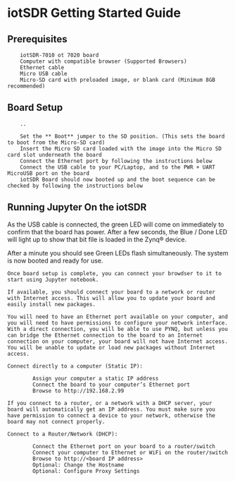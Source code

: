# iotSDR Getting Started Guide

## Prerequisites

        iotSDR-7010 ot 7020 board
        Computer with compatible browser (Supported Browsers)
        Ethernet cable
        Micro USB cable
        Micro-SD card with preloaded image, or blank card (Minimum 8GB recommended)


## Board Setup

        .. 

        Set the ** Boot** jumper to the SD position. (This sets the board to boot from the Micro-SD card)
        Insert the Micro SD card loaded with the image into the Micro SD card slot underneath the board
        Connect the Ethernet port by following the instructions below
        Connect the USB cable to your PC/Laptop, and to the PWR + UART MicroUSB port on the board
        iotSDR Board should now booted up and the boot sequence can be checked by following the instructions below

## Running Jupyter On the iotSDR

As the USB cable is connected, the green LED will come on immediately to confirm that the board has power. After a few seconds, the Blue / Done LED will light up to show that bit file is loaded in the Zynq® device.

After a minute you should see Green LEDs flash simultaneously. The system is now booted and ready for use.

    Once board setup is complete, you can connect your browdser to it to start using Jupyter notebook.

    If available, you should connect your board to a network or router with Internet access. This will allow you to update your board and easily install new packages.

    You will need to have an Ethernet port available on your computer, and you will need to have permissions to configure your network interface. With a direct connection, you will be able to use PYNQ, but unless you can bridge the Ethernet connection to the board to an Internet connection on your computer, your board will not have Internet access. You will be unable to update or load new packages without Internet access.

    Connect directly to a computer (Static IP):

            Assign your computer a static IP address
            Connect the board to your computer’s Ethernet port
            Browse to http://192.168.2.99

    If you connect to a router, or a network with a DHCP server, your board will automatically get an IP address. You must make sure you have permission to connect a device to your network, otherwise the board may not connect properly.

    Connect to a Router/Network (DHCP):

            Connect the Ethernet port on your board to a router/switch
            Connect your computer to Ethernet or WiFi on the router/switch
            Browse to http://<board IP address>
            Optional: Change the Hostname
            Optional: Configure Proxy Settings

